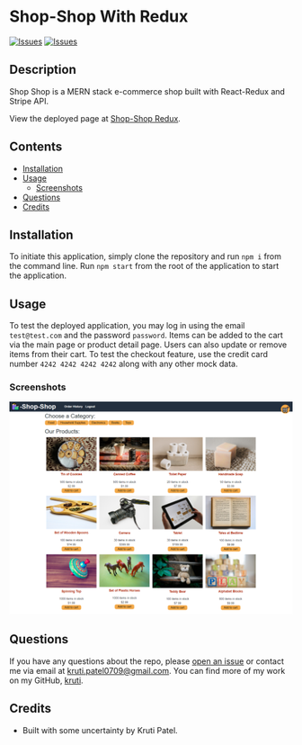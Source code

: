 # Shop-Shop With Redux
[![Issues](https://img.shields.io/github/issues/krutipatel07/Redux-store)](https://github.com/krutipatel07/Redux-store/issues) [![Issues](https://img.shields.io/github/contributors/krutipatel07/Redux-store)](https://github.com/krutipatel07/Redux-store/graphs/contributors) 

## Description
Shop Shop is a MERN stack e-commerce shop built with React-Redux and Stripe API.
            
View the deployed page at [Shop-Shop Redux](.).

## Contents
* [Installation](#Installation)
* [Usage](#Usage)
   * [Screenshots](#Screenshots)
* [Questions](#Questions)
* [Credits](#Credits)

## Installation
To initiate this application, simply clone the repository and run `npm i` from the command line.  Run `npm start` from the root of the application to start the application.

## Usage
To test the deployed application, you may log in using the email `test@test.com` and the password `password`.  Items can be added to the cart via the main page or product detail page.  Users can also update or remove items from their cart.  To test the checkout feature, use the credit card number `4242 4242 4242 4242` along with any other mock data.
    
### Screenshots
![Shop-Shop with Redux](./assets/images/screenshot.png)

## Questions
If you have any questions about the repo, please [open an issue](https://github.com/krutipatel07/Redux-store/issues) or contact me via email at kruti.patel0709@gmail.com. You can find more of my work on my GitHub, [kruti](https://github.com/krutipatel07/).
    
## Credits
* Built with some uncertainty by Kruti Patel.